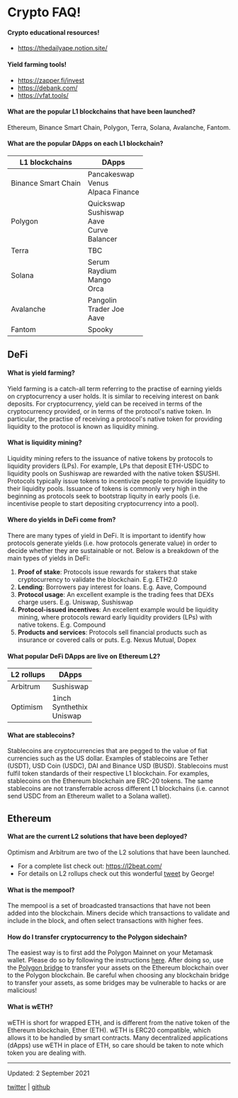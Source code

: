# Crypto FAQ!

#### Crypto educational resources!
- https://thedailyape.notion.site/

#### Yield farming tools!
- https://zapper.fi/invest
- https://debank.com/
- https://vfat.tools/

#### What are the popular L1 blockchains that have been launched?
Ethereum, Binance Smart Chain, Polygon, Terra, Solana, Avalanche, Fantom.

#### What are the popular DApps on each L1 blockchain?

| L1 blockchains | DApps |
| ----- | ----- |
| Binance Smart Chain | Pancakeswap <br> Venus <br> Alpaca Finance |
| Polygon | Quickswap <br> Sushiswap <br> Aave <br> Curve <br> Balancer |
| Terra | TBC |
| Solana | Serum <br> Raydium <br> Mango <br> Orca |
| Avalanche | Pangolin <br> Trader Joe <br> Aave |
| Fantom | Spooky |

## DeFi

#### What is yield farming?
Yield farming is a catch-all term referring to the practise of earning yields on cryptocurrency a user holds. It is similar to receiving interest on bank deposits. For cryptocurrency, yield can be received in terms of the cryptocurrency provided, or in terms of the protocol's native token. In particular, the practise of receiving a protocol's native token for providing liquidity to the protocol is known as liquidity mining.

#### What is liquidity mining?
Liquidity mining refers to the issuance of native tokens by protocols to liquidity providers (LPs). For example, LPs that deposit ETH-USDC to liquidity pools on Sushiswap are rewarded with the native token $SUSHI. Protocols typically issue tokens to incentivize people to provide liquidity to their liquidity pools. Issuance of tokens is commonly very high in the beginning as protocols seek to bootstrap liquity in early pools (i.e. incentivise people to start depositing cryptocurrency into a pool).

#### Where do yields in DeFi come from?
There are many types of yield in DeFi. It is important to identify how protocols generate yields (i.e. how protocols generate value) in order to decide whether they are sustainable or not. Below is a breakdown of the main types of yields in DeFi:
1. **Proof of stake**: Protocols issue rewards for stakers that stake cryptocurrency to validate the blockchain. E.g. ETH2.0
2. **Lending**: Borrowers pay interest for loans. E.g. Aave, Compound
3. **Protocol usage**: An excellent example is the trading fees that DEXs charge users. E.g. Uniswap, Sushiswap
4. **Protocol-issued incentives**: An excellent example would be liquidity mining, where protocols reward early liquidity providers (LPs) with native tokens. E.g. Compound
5. **Products and services**: Protocols sell financial products such as insurance or covered calls or puts. E.g. Nexus Mutual, Dopex

#### What popular DeFi DApps are live on Ethereum L2?

| L2 rollups | DApps |
| ----- | ----- |
| Arbitrum   | Sushiswap |
| Optimism   | 1inch <br> Synthethix <br> Uniswap |

#### What are stablecoins?
Stablecoins are cryptocurrencies that are pegged to the value of fiat currencies such as the US dollar. Examples of stablecoins are Tether (USDT), USD Coin (USDC), DAI and Binance USD (BUSD). Stablecoins must fulfil token standards of their respective L1 blockchain. For examples, stablecoins on the Ethereum blockchain are ERC-20 tokens. The same stablecoins are not transferrable across different L1 blockchains (i.e. cannot send USDC from an Ethereum wallet to a Solana wallet).

## Ethereum

#### What are the current L2 solutions that have been deployed?
Optimism and Arbitrum are two of the L2 solutions that have been launched.
- For a complete list check out: https://l2beat.com/
- For details on L2 rollups check out this wonderful [tweet](https://twitter.com/GSpasov/status/1426915044307132418) by George!

#### What is the mempool?
The mempool is a set of broadcasted transactions that have not been added into the blockchain. Miners decide which transactions to validate and include in the block, and often select transactions with higher fees.

#### How do I transfer cryptocurrency to the Polygon sidechain?
The easiest way is to first add the Polygon Mainnet on your Metamask wallet. Please do so by following the instructions [here](https://docs.matic.network/docs/develop/metamask/config-polygon-on-metamask). After doing so, use the [Polygon bridge](https://wallet.matic.network/bridge) to transfer your assets on the Ethereum blockchain over to the Polygon blockchain. Be careful when choosing any blockchain bridge to transfer your assets, as some bridges may be vulnerable to hacks or are malicious!

#### What is wETH?
wETH is short for wrapped ETH, and is different from the native token of the Ethereum blockchain, Ether (ETH). wETH is ERC20 compatible, which allows it to be handled by smart contracts. Many decentralized applications (dApps) use wETH in place of ETH, so care should be taken to note which token you are dealing with.

-----

Updated: 2 September 2021

[twitter](https://twitter.com/deepseafarer) | [github](https://github.com/deepseafarer)

<!-- #### What is impermanent loss?

#### What are the main uses of DeFi?

#### What is an automated market maker?

#### Are impermanent losses the same on all AMMs?
No. Depends on the maths behind the liquidity pools.

#### Do I have to place equal assets in Balancer pools?

## DeFi protocols
### Aave
Aave is a lending protocol.

### Balancer
Balancer is an AMM

### Quickswap -->
